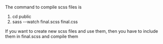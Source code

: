 The command to compile scss files is
1) cd public
2) sass --watch final.scss final.css

If you want to create new scss files and use them, then you have to include them in final.scss and compile them